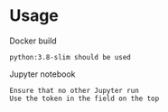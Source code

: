 # Usage


Docker build
```commandline
python:3.8-slim should be used
```

Jupyter notebook

```commandline
Ensure that no other Jupyter run
Use the token in the field on the top
```


